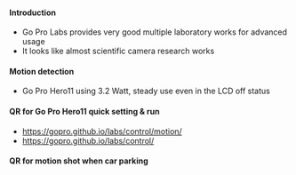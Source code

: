 #### Introduction
- Go Pro Labs provides very good multiple laboratory works for advanced usage
- It looks like almost scientific camera research works
#### Motion detection
- Go Pro Hero11 using 3.2 Watt, steady use even in the LCD off status

#### QR for Go Pro Hero11 quick setting & run
- https://gopro.github.io/labs/control/motion/
- https://gopro.github.io/labs/control/

#### QR for motion shot when car parking


